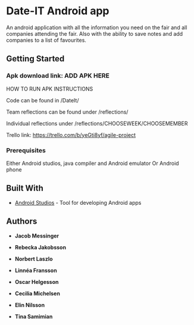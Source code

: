 # Date-IT Android app
An android application with all the information you need on the fair and all companies attending the fair. Also with the ability to save notes and add companies to a list of favourites.  

## Getting Started

### Apk download link: ADD APK HERE

HOW TO RUN APK INSTRUCTIONS

Code can be found in /DateIt/

Team reflections can be found under /reflections/

Individual reflections under /reflections/CHOOSEWEEK/CHOOSEMEMBER

Trello link: https://trello.com/b/yeGti8yf/agile-project


### Prerequisites

Either Android studios, java compiler and Android emulator
Or Android phone


## Built With

* [Android Studios](https://developer.android.com/studio) - Tool for developing Android apps


## Authors

* **Jacob Messinger**

* **Rebecka Jakobsson**

* **Norbert Laszlo**

* **Linnéa Fransson**

* **Oscar Helgesson**

* **Cecilia Michelsen**

* **Elin Nilsson**

* **Tina Samimian**
